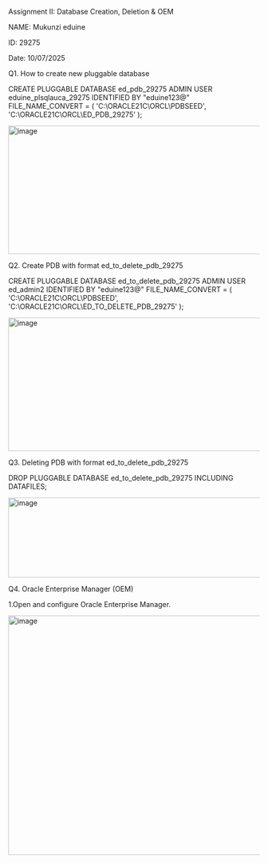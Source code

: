 Assignment II: Database Creation, Deletion & OEM

NAME: Mukunzi eduine

ID: 29275

Date: 10/07/2025


Q1. How to create new pluggable database

CREATE PLUGGABLE DATABASE ed_pdb_29275 ADMIN USER eduine_plsqlauca_29275 IDENTIFIED BY "eduine123@" FILE_NAME_CONVERT = ( 'C:\ORACLE21C\ORCL\PDBSEED', 'C:\ORACLE21C\ORCL\ED_PDB_29275' );

 <img width="1006" height="257" alt="image" src="https://github.com/user-attachments/assets/a7b5ed8b-a3d9-43b9-92ea-900e630253f8" />

Q2. Create PDB with format ed_to_delete_pdb_29275

CREATE PLUGGABLE DATABASE ed_to_delete_pdb_29275 ADMIN USER ed_admin2 IDENTIFIED BY "eduine123@" FILE_NAME_CONVERT = ( 'C:\ORACLE21C\ORCL\PDBSEED', 'C:\ORACLE21C\ORCL\ED_TO_DELETE_PDB_29275' );

 <img width="1026" height="267" alt="image" src="https://github.com/user-attachments/assets/cb9e6990-cb79-4827-a2e8-06a0281664cf" />

Q3. Deleting PDB with format ed_to_delete_pdb_29275

DROP PLUGGABLE DATABASE ed_to_delete_pdb_29275 INCLUDING DATAFILES;

<img width="1032" height="160" alt="image" src="https://github.com/user-attachments/assets/1ff3f90f-1988-41b2-9121-bc82c5f65bf0" />


Q4. Oracle Enterprise Manager (OEM)

1.Open and configure Oracle Enterprise Manager.

<img width="975" height="479" alt="image" src="https://github.com/user-attachments/assets/9885ad88-614b-4270-b241-1cc6e8bed903" />

 

